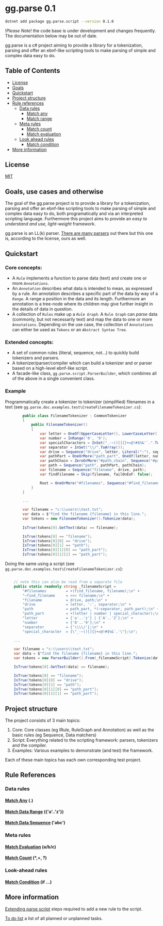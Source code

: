 gg.parse 0.1
=======================================================================================================================

```bash
dotnet add package gg.parse.script --version 0.1.0
```

!_Please Note_! the code base is under development and changes frequently. The documentation below may be out of date.

gg.parse is a c# project aiming to provide a library for a tokenization, parsing and offer an ebnf-like scripting 
tools to make parsing of simple and complex data easy to do.

## Table of Contents
- [License](#license)
- [Goals](#goals-use-cases-and-otherwise)
- [Quickstart](#quickstart)
- [Project structure](#project-structure)
- [Rule references](#rule-references)
  - [Data rules](#data-rules)
    - [Match any](#match-any)
    - [Match range](#match-data-range-az)
  - [Meta rules](#meta-rules)
    - [Match count](#match-count--)
    - [Match evaluation](#match-evaluation--abc)
  - [Look ahead rules](#look-ahead-rules)
    - [Match condition](#match-condition--if-)
- [More information](#more-information)

License
-------

[MIT](./license.md)

Goals, use cases and otherwise
------------------------------

The goal of the gg.parse project is to provide a library for a tokenization, parsing and offer an ebnf-like scripting 
tools to make parsing of simple and complex data easy to do, both programatically and via an interpreted scripting 
language. Furthermore this project aims to provide an _easy to understand and use, light-weight_ framework.

gg.parse is an LL(k) parser. [There are many parsers](./doc/on-parsers.md) out there but this one is, according to the license, ours as well. 

Quickstart
-----------------------------------------------------------------------------------------------------------------------

### Core concepts:

- A _`Rule`_ implements a function to parse data (text) and create one or more _`Annotations`_.
- An _`Annotation`_ describes what data is intended to mean, as expressed by a rule. An annotation describes a specific 
  part of the data by way of a _`Range`_. A range a position in the data and its length. Furthermore an annotation is a 
  tree-node where its children may give further insight in the details of data in question.
- A collection of `Rules` make up a _`Rule Graph`_. A `Rule Graph` can _parse_ data (commonly, but not necessarily 
  text)  and map the data to one or more `Annotations`. Depending on the use case, the collection of `Annotations` 
  can either be used as `Tokens` or an `Abstract Syntax Tree`.


### Extended concepts:

- A set of common rules (literal, sequence, not...) to quickly build tokenizers and parsers. 
- A tokenizer/parser/compiler which can build a tokenizer and or parser based on a high-level ebnf-like script.
- A facade-like class, `gg.parse.script.ParserBuilder`, which combines all of the above in a single convenient class.

### Example

Programmatically create a tokenizer to tokenizer (simplified) filenames in a text (see 
`gg.parse.doc.examples.test\CreateFilenameTokenizer.cs`):

```csharp
        public class FilenameTokenizer : CommonTokenizer
        {
            public FilenameTokenizer()
            {
                var letter = OneOf(UpperCaseLetter(), LowerCaseLetter());
                var number = InRange('0', '9');
                var specialCharacters = InSet("_-~()[]{}+=@!#$%&'`.".ToArray());
                var separator = InSet("\\/".ToArray());
                var drive = Sequence("drive", letter, Literal(":"), separator);
                var pathPart = OneOrMore("path_part", OneOf(letter, number, specialCharacters));
                var pathChain = ZeroOrMore("#path_chain", Sequence("#path_chain_part", separator, pathPart));
                var path = Sequence("path", pathPart, pathChain);
                var filename = Sequence("filename", drive, path);
                var findFilename = Skip(filename, failOnEoF: false);

                Root = OneOrMore("#filenames", Sequence("#find_filename", findFilename, filename));
            }
        }

        ...

        var filename = "c:\\users\\text.txt";
        var data = $"find the filename {filename} in this line.";           
        var tokens = new FilenameTokenizer().Tokenize(data);
            
        IsTrue(tokens[0].GetText(data) == filename);

        IsTrue(tokens[0] == "filename");
        IsTrue(tokens[0][0] == "drive");
        IsTrue(tokens[0][1] == "path");
        IsTrue(tokens[0][1][0] == "path_part");
        IsTrue(tokens[0][1][1] == "path_part");
```

Doing the same using a script (see `gg.parse.doc.examples.test\CreateFilenameTokenizer.cs`):

```csharp

    // note this can also be read from a separate file
    public static readonly string _filenameScript =
        "#filenames         = +(find_filename, filename);\n" +
        "~find_filename     = >>> filename;\n" +
        "filename           = drive, path;\n" +
        "drive              = letter, ':', separator;\n" +
        "path               = path_part, *(~separator, path_part);\n" +
        "path_part          = +(letter | number | special_character);\n" +
        "letter             = {'a'..'z'} | {'A'..'Z'};\n" +
        "number             = {'0'..'9'};\n" +
        "separator          = {'\\\\/'};\n" +
        "special_character  = {\"_-~()[]{}+=@!#$%&`.'\"};\n";

    ...

    var filename = "c:\\users\\text.txt";
    var data = $"find the filename {filename} in this line.";
    var tokens = new ParserBuilder().From(_filenameScript).Tokenize(data);

    IsTrue(tokens[0].GetText(data) == filename);

    IsTrue(tokens[0] == "filename");
    IsTrue(tokens[0][0] == "drive");
    IsTrue(tokens[0][1] == "path");
    IsTrue(tokens[0][1][0] == "path_part");
    IsTrue(tokens[0][1][1] == "path_part");
```

Project structure
-----------------

The project consists of 3 main topics:

1. Core: Core classes (eg IRule, RuleGraph and Annotation) as well as the basic rules (eg Sequence, Data matchers)
2. Script: Everything related to the scripting framework: parsers, tokenizers and the compiler.
3. Examples: Various examples to demonstrate (and test) the framework.

Each of these main topics has each own corresponding test project.
  

Rule References
---------------

### Data rules
#### [Match Any](./doc/match-any-data.md) (.)
#### [Match Data Range](./doc/match-data-range.md) ({'a'..'z'})
#### [Match Data Sequence](./doc/match-data-sequence.md) ('abc')

### Meta rules
#### [Match Evaluation](./doc/match-evaluation.md)  (a/b/c)
#### [Match Count](./doc/match-count.md) (*,+, ?)

### Look-ahead rules
#### [Match Condition](./doc/match-condition.md)  (if ...)


More information
----------------

[Extending parse script](./doc/extending_parse_script.md) steps required to add a new rule to the script.

[To do list](./doc/todo.md) a list of all planned or unplanned tasks.
